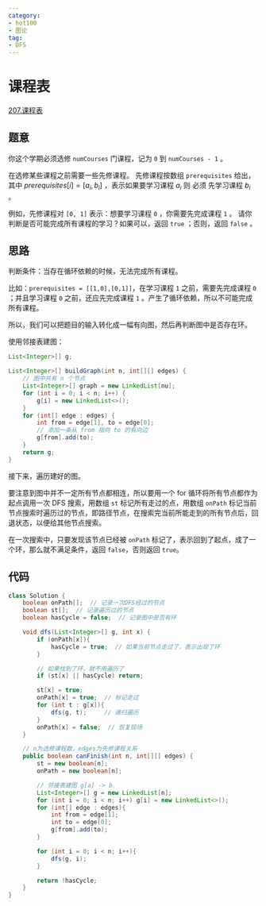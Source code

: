 ```yaml
---
category: 
- hot100
- 图论
tag: 
- DFS
---
```


# 课程表

<!-- more -->

[207.课程表](https://leetcode.cn/problems/course-schedule/description/?envType=study-plan-v2&envId=top-100-liked)

## 题意

你这个学期必须选修 `numCourses` 门课程，记为 `0` 到 `numCourses - 1` 。

在选修某些课程之前需要一些先修课程。 先修课程按数组 `prerequisites` 给出，其中 $prerequisites[i] = [a_i, b_i]$ ，表示如果要学习课程 $a_i$ 则 必须 先学习课程  $b_i$ 。

例如，先修课程对 `[0, 1]` 表示：想要学习课程 `0` ，你需要先完成课程 `1` 。
请你判断是否可能完成所有课程的学习？如果可以，返回 `true` ；否则，返回 `false` 。

## 思路

判断条件：当存在循环依赖的时候，无法完成所有课程。

比如：`prerequisites = [[1,0],[0,1]]`，在学习课程 `1` 之前，需要先完成​课程 `0` ；并且学习课程 `0` 之前，还应先完成课程 `1` 。产生了循环依赖，所以不可能完成所有课程。

所以，我们可以把题目的输入转化成一幅有向图，然后再判断图中是否存在环。

使用邻接表建图：

```java
List<Integer>[] g;

List<Integer>[] buildGraph(int n, int[][] edges) {
    // 图中共有 n 个节点
    List<Integer>[] graph = new LinkedList[nu];
    for (int i = 0; i < n; i++) {
        g[i] = new LinkedList<>();
    }
    for (int[] edge : edges) {
        int from = edge[1], to = edge[0];
        // 添加一条从 from 指向 to 的有向边
        g[from].add(to);
    }
    return g;
}
```

接下来，遍历建好的图。

要注意到图中并不一定所有节点都相连，所以要用一个 for 循环将所有节点都作为起点调用一次 DFS 搜索，用数组 `st` 标记所有走过的点，用数组 `onPath` 标记当前节点搜索时遍历过的节点，即路径节点，在搜索完当前所能走到的所有节点后，回退状态，以便给其他节点搜索。

在一次搜索中，只要发现该节点已经被 `onPath` 标记了，表示回到了起点，成了一个环，那么就不满足条件，返回 `false`，否则返回 `true`。

## 代码

```java
class Solution {
    boolean onPath[];  // 记录一次DFS经过的节点
    boolean st[];  // 记录遍历过的节点
    boolean hasCycle = false;  // 记录图中是否有环

    void dfs(List<Integer>[] g, int x) {
        if (onPath[x]){
            hasCycle = true;  // 如果当前节点走过了，表示出现了环
        }

        // 如果找到了环，就不用遍历了
        if (st[x] || hasCycle) return;

        st[x] = true;
        onPath[x] = true;  // 标记走过
        for (int t : g[x]){
            dfs(g, t);     // 递归遍历
        }
        onPath[x] = false;  // 恢复现场
    }

    // n为选修课程数，edges为先修课程关系
    public boolean canFinish(int n, int[][] edges) {
        st = new boolean[n];
        onPath = new boolean[n];

        // 邻接表建图 g[a] -> b
        List<Integer>[] g = new LinkedList[n];
        for (int i = 0; i < n; i++) g[i] = new LinkedList<>();
        for (int[] edge : edges){
            int from = edge[1];
            int to = edge[0];
            g[from].add(to);
        }

        for (int i = 0; i < n; i++){
            dfs(g, i);
        }

        return !hasCycle;
    }
}
```
